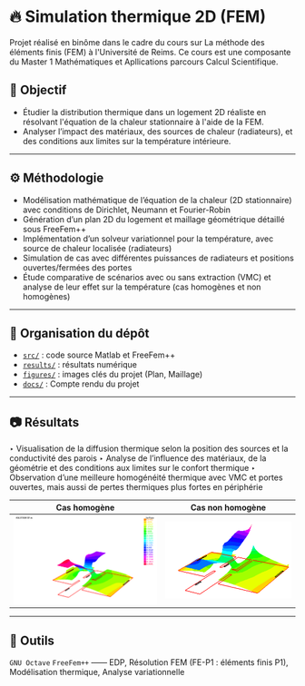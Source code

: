 # 🔥 Simulation thermique 2D (FEM)

Projet réalisé en binôme dans le cadre du cours sur La méthode des éléments finis (FEM) à l'Université de Reims. Ce cours est une composante du Master 1 Mathématiques et Apllications parcours Calcul Scientifique.

## 🎯 Objectif

-  Étudier la distribution thermique dans un logement 2D réaliste en résolvant l'équation de la chaleur stationnaire à l'aide de la FEM.
-  Analyser l’impact des matériaux, des sources de chaleur (radiateurs), et des conditions aux limites sur la température intérieure. 

---

## ⚙️ Méthodologie

- Modélisation mathématique de l’équation de la chaleur (2D stationnaire) avec conditions de Dirichlet, Neumann et Fourier-Robin
- Génération d’un plan 2D du logement et maillage géométrique détaillé sous FreeFem++
- Implémentation d’un solveur variationnel pour la température, avec source de chaleur localisée (radiateurs)
- Simulation de cas avec différentes puissances de radiateurs et positions ouvertes/fermées des portes
- Étude comparative de scénarios avec ou sans extraction (VMC) et analyse de leur effet sur la température (cas homogènes et non homogènes)

---

## 📁 Organisation du dépôt
- [`src/`](https://github.com/kayivi/simulation_thermique/tree/main/src) : code source Matlab et FreeFem++ 
- [`results/`](https://github.com/kayivi/simulation_thermique/tree/main/results) : résultats numérique
- [`figures/`](https://github.com/kayivi/simulation_thermique/tree/main/figures) : images clés du projet (Plan, Maillage)
- [`docs/`](https://github.com/kayivi/simulation_thermique/tree/main/docs) : Compte rendu du projet


---

## 📷 Résultats
‣ Visualisation de la diffusion thermique selon la position des sources et la conductivité des parois
‣ Analyse de l’influence des matériaux, de la géométrie et des conditions aux limites sur le confort thermique
‣ Observation d’une meilleure homogénéité thermique avec VMC et portes ouvertes, mais aussi de pertes thermiques plus fortes en périphérie

| Cas homogène | Cas non homogène |
|---------------------------|-------------------|
| ![](results/simul_ffm.png) | ![](results/allumer.png) |

---

## 🔧 Outils

`GNU Octave` `FreeFem++`  —— EDP, Résolution FEM (FE-P1 : éléments finis P1), Modélisation thermique, Analyse variationnelle
